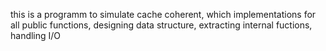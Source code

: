this is a programm to simulate cache coherent, which implementations for all public functions, designing data structure, extracting internal fuctions, handling I/O
